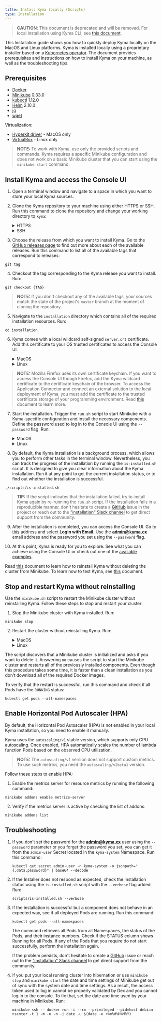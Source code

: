 ```yaml
---
title: Install Kyma locally (Scripts)
type: Installation
---
```


>**CAUTION**: This document is deprecated and will be removed. For local installation using Kyma CLI, see [this document](/root/kyma/#installation-install-kyma-locally).

This Installation guide shows you how to quickly deploy Kyma locally on the MacOS and Linux platforms. Kyma is installed locally using a proprietary installer based on a [Kubernetes operator](https://coreos.com/operators/). The document provides prerequisites and instructions on how to install Kyma on your machine, as well as the troubleshooting tips.

## Prerequisites

- [Docker](https://www.docker.com/get-started)
- [Minikube](https://github.com/kubernetes/minikube) 0.33.0
- [kubectl](https://kubernetes.io/docs/tasks/tools/install-kubectl/) 1.12.0
- [Helm](https://github.com/kubernetes/helm) 2.10.0
- [jq](https://stedolan.github.io/jq/)
- [wget](https://www.gnu.org/software/wget/)

Virtualization:

- [Hyperkit driver](https://github.com/kubernetes/minikube/blob/master/docs/drivers.md#hyperkit-driver) - MacOS only
- [VirtualBox](https://www.virtualbox.org/) - Linux only

> **NOTE:** To work with Kyma, use only the provided scripts and commands. Kyma requires a specific Minikube configuration and does not work on a basic Minikube cluster that you can start using the `minikube start` command.

## Install Kyma and access the Console UI

1. Open a terminal window and navigate to a space in which you want to store your local Kyma sources.

2. Clone the Kyma repository to your machine using either HTTPS or SSH. Run this command to clone the repository and change your working directory to `kyma`:
    <div tabs>
      <details>
      <summary>
      HTTPS
      </summary>

      ```
      git clone https://github.com/kyma-project/kyma.git ; cd kyma
      ```
      </details>
      <details>
      <summary>
      SSH
      </summary>

      ```
      git clone git@github.com:kyma-project/kyma.git ; cd kyma
      ```
      </details>
    </div>

3. Choose the release from which you want to install Kyma. Go to the [GitHub releases page](https://github.com/kyma-project/kyma/releases) to find out more about each of the available releases. Run this command to list all of the available tags that correspond to releases:
  ```
  git tag
  ```

4. Checkout the tag corresponding to the Kyma release you want to install. Run:
  ```
  git checkout {TAG}
  ```
 >**NOTE:** If you don't checkout any of the available tags, your sources match the state of the project's `master` branch at the moment of cloning the repository.

5. Navigate to the `installation` directory which contains all of the required installation resources. Run:
  ```
  cd installation
  ```

6. Kyma comes with a local wildcard self-signed `server.crt` certificate. Add this certificate to your OS trusted certificates to access the Console UI.
    <div tabs>
      <details>
      <summary>
      MacOS
      </summary>

      ```
      sudo security add-trusted-cert -d -r trustRoot -k /Library/Keychains/System.keychain certs/workspace/raw/server.crt
      ```
      </details>
      <details>
      <summary>
      Linux
      </summary>

      ```
      certutil -d sql:$HOME/.pki/nssdb -A -t "P,," -n {CERT_DISPLAYNAME} -i certs/workspace/raw/server.crt
      ```
      </details>
    </div>

  >**NOTE:** Mozilla Firefox uses its own certificate keychain. If you want to access the Console UI though Firefox, add the Kyma wildcard certificate to the certificate keychain of the browser. To access the Application Connector and connect an external solution to the local deployment of Kyma, you must add the certificate to the trusted certificate storage of your programming environment. Read [this](/components/application-connector#details-access-the-application-connector-on-a-local-kyma-deployment) document to learn more.

7. Start the installation. Trigger the `run.sh` script to start Minikube with a Kyma-specific configuration and install the necessary components. Define the password used to log in to the Console UI using the `--password` flag. Run:
    <div tabs>
      <details>
      <summary>
      MacOS
      </summary>

      ```
      ./cmd/run.sh --password {USER_PASSWORD}
      ```
      </details>
      <details>
      <summary>
      Linux
      </summary>

      ```
      ./cmd/run.sh --password {USER_PASSWORD} --vm-driver virtualbox
      ```
      </details>
    </div>

8. By default, the Kyma installation is a background process, which allows you to perform other tasks in the terminal window. Nevertheless, you can track the progress of the installation by running the `is-installed.sh` script. It is designed to give you clear information about the Kyma installation. Run it at any point to get the current installation status, or to find out whether the installation is successful.

  ```
  ./scripts/is-installed.sh
  ```
  >**TIP:** If the script indicates that the installation failed, try to install Kyma again by re-running the `run.sh` script. If the installation fails in a reproducible manner, don't hesitate to create a [GitHub](https://github.com/kyma-project/kyma/issues) issue in the project or reach out to the ["installation" Slack channel](https://kyma-community.slack.com/messages/CD2HJ0E78) to get direct support from the community.

9. After the installation is completed, you can access the Console UI. Go to [this](https://console.kyma.local) address and select **Login with Email**. Use the **admin@kyma.cx** email address and the password you set using the `--password` flag.

10. At this point, Kyma is ready for you to explore. See what you can achieve using the Console UI or check out one of the [available examples](https://github.com/kyma-project/examples).

Read [this](#installation-reinstall-kyma) document to learn how to reinstall Kyma without deleting the cluster from Minikube.
To learn how to test Kyma, see [this](#details-testing-kyma) document.

## Stop and restart Kyma without reinstalling

Use the `minikube.sh` script to restart the Minikube cluster without reinstalling Kyma. Follow these steps to stop and restart your cluster:

1. Stop the Minikube cluster with Kyma installed. Run:
  ```
  minikube stop
  ```
2. Restart the cluster without reinstalling Kyma. Run:
    <div tabs>
      <details>
      <summary>
      MacOS
      </summary>

      ```
      ./scripts/minikube.sh --domain "kyma.local" --vm-driver hyperkit
      ```
      </details>
      <details>
      <summary>
      Linux
      </summary>

      ```
      ./scripts/minikube.sh --domain "kyma.local" --vm-driver virtualbox
      ```
      </details>
    </div>

The script discovers that a Minikube cluster is initialized and asks if you want to delete it. Answering `no` causes the script to start the Minikube cluster and restarts all of the previously installed components. Even though this procedure takes some time, it is faster than a clean installation as you don't download all of the required Docker images.

To verify that the restart is successful, run this command and check if all Pods have the `RUNNING` status:

```
kubectl get pods --all-namespaces
```

## Enable Horizontal Pod Autoscaler (HPA)

By default, the Horizontal Pod Autoscaler (HPA) is not enabled in your local Kyma installation, so you need to enable it manually.

Kyma uses the `autoscaling/v1` stable version, which supports only CPU autoscaling. Once enabled, HPA automatically scales the number of lambda function Pods based on the observed CPU utilization.

>**NOTE:** The `autoscaling/v1` version does not support custom metrics. To use such metrics, you need the `autoscaling/v2beta1` version.

Follow these steps to enable HPA:

1. Enable the metrics server for resource metrics by running the following command:
  ```
  minikube addons enable metrics-server
  ```

2. Verify if the metrics server is active by checking the list of addons:
  ```
  minikube addons list
  ```

## Troubleshooting

1. If you don't set the password for the **admin@kyma.cx** user using the `--password` parameter or you forget the password you set, you can get it from the `admin-user` Secret located in the `kyma-system` Namespace. Run this command:
    ```
    kubectl get secret admin-user -n kyma-system -o jsonpath="{.data.password}" | base64 --decode
    ```

2. If the Installer does not respond as expected, check the installation status using the `is-installed.sh` script with the `--verbose` flag added. Run:
   ```
   scripts/is-installed.sh --verbose
   ```

3. If the installation is successful but a component does not behave in an expected way, see if all deployed Pods are running. Run this command:
   ```
   kubectl get pods --all-namespaces
   ```

   The command retrieves all Pods from all Namespaces, the status of the Pods, and their instance numbers. Check if the STATUS column shows Running for all Pods. If any of the Pods that you require do not start successfully, perform the installation again.

   If the problem persists, don't hesitate to create a [GitHub](https://github.com/kyma-project/kyma/issues) issue or reach out to the ["installation" Slack channel](https://kyma-community.slack.com/messages/CD2HJ0E78) to get direct support from the community.

4. If you put your local running cluster into hibernation or use `minikube stop` and `minikube start` the date and time settings of Minikube get out of sync with the system date and time settings. As a result, the access token used to log in cannot be properly validated by Dex and you cannot log in to the console. To fix that, set the date and time used by your machine in Minikube. Run:
   ```
   minikube ssh -- docker run -i --rm --privileged --pid=host debian nsenter -t 1 -m -u -n -i date -u $(date -u +%m%d%H%M%Y)
   ```
